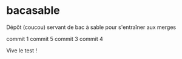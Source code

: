 bacasable
=========

Dépôt (coucou) servant de bac à sable pour s'entraîner aux merges




commit 1
commit 5
commit 3
commit 4

Vive le test !
